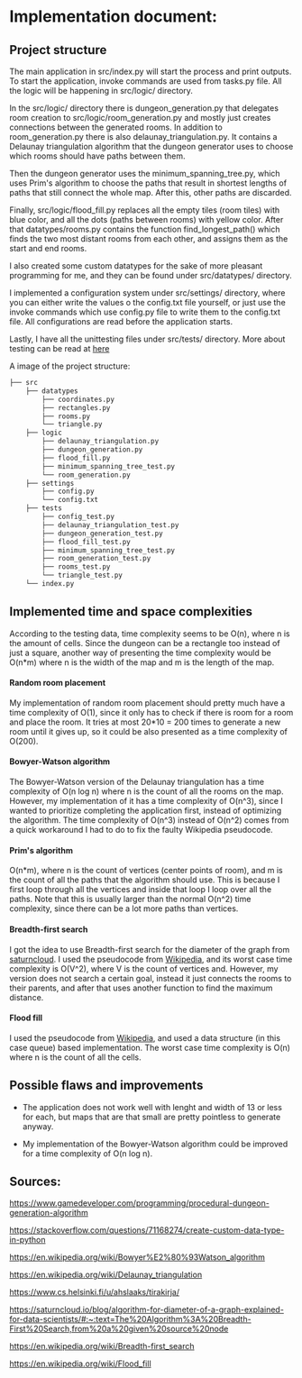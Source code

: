 # Implementation document:

## Project structure

The main application in src/index.py will start the process and print outputs. To start the application, invoke commands are used from tasks.py file.
All the logic will be happening in src/logic/ directory. 

In the src/logic/ directory there is dungeon_generation.py that delegates room creation to src/logic/room_generation.py and mostly just creates connections between the generated rooms. In addition to room_generation.py there is also delaunay_triangulation.py. It contains a Delaunay triangulation algorithm that the dungeon generator uses to choose which rooms should have paths between them. 

Then the dungeon generator uses the minimum_spanning_tree.py, which uses Prim's algorithm to choose the paths that result in shortest lengths of paths that still connect the whole map. After this, other paths are discarded.


Finally, src/logic/flood_fill.py replaces all the empty tiles (room tiles) with blue color, and all the dots (paths between rooms) with yellow color. After that datatypes/rooms.py contains the function find_longest_path() which finds the two most distant rooms from each other, and assigns them as the start and end rooms.


I also created some custom datatypes for the sake of more pleasant programming for me, and they can be found under src/datatypes/ directory.


I implemented a configuration system under src/settings/ directory, where you can either write the values o the config.txt file yourself, or just use the invoke commands which use config.py file to write them to the config.txt file. All configurations are read before the application starts.


Lastly, I have all the unittesting files under src/tests/ directory. More about testing can be read at [here](documentation/Testing%20document.md)


A image of the project structure:

```bash
├── src
    ├── datatypes
        ├── coordinates.py
		├── rectangles.py
        ├── rooms.py
		└── triangle.py
    ├── logic
		├── delaunay_triangulation.py
		├── dungeon_generation.py
		├── flood_fill.py
		├── minimum_spanning_tree_test.py
        └── room_generation.py
	├── settings
		├── config.py
        └── config.txt
	├── tests
		├── config_test.py
		├── delaunay_triangulation_test.py
		├── dungeon_generation_test.py
		├── flood_fill_test.py
		├── minimum_spanning_tree_test.py
		├── room_generation_test.py
        ├── rooms_test.py
		└── triangle_test.py
	└── index.py
```



## Implemented time and space complexities 

According to the testing data, time complexity seems to be O(n), where n is the amount of cells. Since the dungeon can be a rectangle too instead of just a square, another way of presenting the time complexity would be O(n*m) where n is the width of the map and m is the length of the map.


#### Random room placement

My implementation of random room placement should pretty much have a time complexity of O(1), since it only has to check if there is room for a room and place the room. It tries at most 20*10 = 200 times to generate a new room until it gives up, so it could be also presented as a time complexity of O(200).


#### Bowyer-Watson algorithm

The Bowyer-Watson version of the Delaunay triangulation has a time complexity of O(n log n) where n is the count of all the rooms on the map. However, my implementation of it has a time complexity of O(n^3), since I wanted to prioritize completing the application first, instead of optimizing the algorithm. The time complexity of O(n^3) instead of O(n^2) comes from a quick workaround I had to do to fix the faulty Wikipedia pseudocode.


#### Prim's algorithm

O(n*m), where n is the count of vertices (center points of room), and m is the count of all the paths that the algorithm should use. This is because I first loop through all the vertices and inside that loop I loop over all the paths. Note that this is usually larger than the normal O(n^2) time complexity, since there can be a lot more paths than vertices.


#### Breadth-first search

I got the idea to use Breadth-first search for the diameter of the graph from [saturncloud](https://saturncloud.io/blog/algorithm-for-diameter-of-a-graph-explained-for-data-scientists/#:~:text=The%20Algorithm%3A%20Breadth-First%20Search,from%20a%20given%20source%20node). I used the pseudocode from [Wikipedia](https://en.wikipedia.org/wiki/Breadth-first_search), and its worst case time complexity is O(V^2), where V is the count of vertices and. However, my version does not search a certain goal, instead it just connects the rooms to their parents, and after that uses another function to find the maximum distance.

#### Flood fill

I used the pseudocode from [Wikipedia](https://en.wikipedia.org/wiki/Flood_fill), and used a data structure (in this case queue) based implementation. The worst case time complexity is O(n) where n is the count of all the cells.


## Possible flaws and improvements

- The application does not work well with lenght and width of 13 or less for each, but maps that are that small are pretty pointless to generate anyway.


- My implementation of the Bowyer-Watson algorithm could be improved for a time complexity of O(n log n).


## Sources:

https://www.gamedeveloper.com/programming/procedural-dungeon-generation-algorithm

https://stackoverflow.com/questions/71168274/create-custom-data-type-in-python 

https://en.wikipedia.org/wiki/Bowyer%E2%80%93Watson_algorithm

https://en.wikipedia.org/wiki/Delaunay_triangulation 

https://www.cs.helsinki.fi/u/ahslaaks/tirakirja/

https://saturncloud.io/blog/algorithm-for-diameter-of-a-graph-explained-for-data-scientists/#:~:text=The%20Algorithm%3A%20Breadth-First%20Search,from%20a%20given%20source%20node

https://en.wikipedia.org/wiki/Breadth-first_search

https://en.wikipedia.org/wiki/Flood_fill